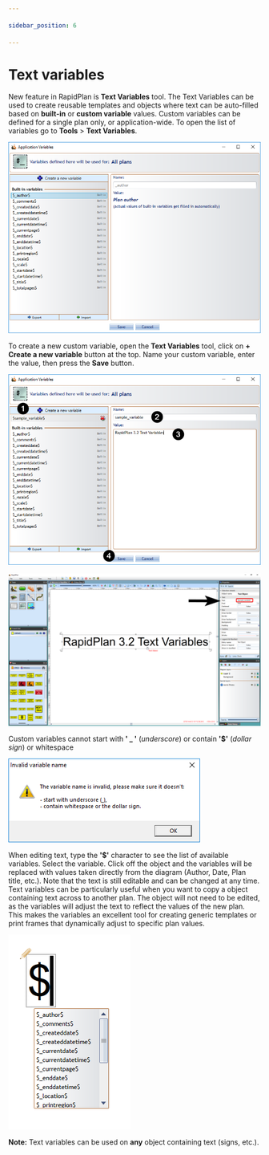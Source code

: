 ```yaml
---

sidebar_position: 6

---
```

# Text variables

New feature in RapidPlan is **Text Variables** tool. The Text Variables can be used to create reusable templates and objects where text can be auto-filled based on **built-in** or **custom variable** values. Custom variables can be defined for a single plan only, or application-wide. To open the list of variables go to **Tools** > **Text Variables**.

![Text_variables_list](./assets/Text_variables_list.png)

To create a new custom variable, open the **Text Variables** tool, click on **+ Create a new variable** button at the top. Name your custom variable, enter the value, then press the **Save** button.

![Create_new_variable](./assets/Create_new_variable.png)

![Text_variable_example](./assets/Text_variable_example.png)

Custom variables cannot start with **' _ '** (*underscore*) or contain **'$'** (*dollar sign*) or whitespace

![Invalid_variable_name](./assets/Invalid_variable_name.png)

When editing text, type the **'$'** character to see the list of available variables. Select the variable. Click off the object and the variables will be replaced with values taken directly from the diagram (Author, Date, Plan title, etc.). Note that the text is still editable and can be changed at any time. Text variables can be particularly useful when you want to copy a object containing text across to another plan.
The object will not need to be edited, as the variables will adjust the text to reflect the values of the new plan.
This makes the variables an excellent tool for creating generic templates or print frames that dynamically adjust to specific plan values.

![Text_variables_suggestion_list](./assets/Text_variables_suggestion_list.png)

**Note:** Text variables can be used on **any** object containing text (signs, etc.).
